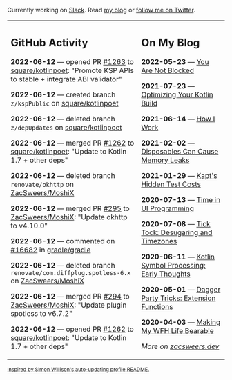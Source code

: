 Currently working on [Slack](https://slack.com/). Read [my blog](https://zacsweers.dev/) or [follow me on Twitter](https://twitter.com/ZacSweers).

<table><tr><td valign="top" width="60%">

## GitHub Activity
<!-- githubActivity starts -->
**2022-06-12** — opened PR [#1263](https://github.com/square/kotlinpoet/pull/1263) to [square/kotlinpoet](https://github.com/square/kotlinpoet): "Promote KSP APIs to stable + integrate ABI validator"

**2022-06-12** — created branch `z/kspPublic` on [square/kotlinpoet](https://github.com/square/kotlinpoet)

**2022-06-12** — deleted branch `z/depUpdates` on [square/kotlinpoet](https://github.com/square/kotlinpoet)

**2022-06-12** — merged PR [#1262](https://github.com/square/kotlinpoet/pull/1262) to [square/kotlinpoet](https://github.com/square/kotlinpoet): "Update to Kotlin 1.7 + other deps"

**2022-06-12** — deleted branch `renovate/okhttp` on [ZacSweers/MoshiX](https://github.com/ZacSweers/MoshiX)

**2022-06-12** — merged PR [#295](https://github.com/ZacSweers/MoshiX/pull/295) to [ZacSweers/MoshiX](https://github.com/ZacSweers/MoshiX): "Update okhttp to v4.10.0"

**2022-06-12** — commented on [#16682](https://github.com/gradle/gradle/issues/16682#issuecomment-1153209821) in [gradle/gradle](https://github.com/gradle/gradle)

**2022-06-12** — deleted branch `renovate/com.diffplug.spotless-6.x` on [ZacSweers/MoshiX](https://github.com/ZacSweers/MoshiX)

**2022-06-12** — merged PR [#294](https://github.com/ZacSweers/MoshiX/pull/294) to [ZacSweers/MoshiX](https://github.com/ZacSweers/MoshiX): "Update plugin spotless to v6.7.2"

**2022-06-12** — opened PR [#1262](https://github.com/square/kotlinpoet/pull/1262) to [square/kotlinpoet](https://github.com/square/kotlinpoet): "Update to Kotlin 1.7 + other deps"
<!-- githubActivity ends -->
</td><td valign="top" width="40%">

## On My Blog
<!-- blog starts -->
**2022-05-23** — [You Are Not Blocked](https://www.zacsweers.dev/you-are-not-blocked/)

**2021-07-23** — [Optimizing Your Kotlin Build](https://www.zacsweers.dev/optimizing-your-kotlin-build/)

**2021-06-14** — [How I Work](https://www.zacsweers.dev/how-i-work/)

**2021-02-02** — [Disposables Can Cause Memory Leaks](https://www.zacsweers.dev/disposables-can-cause-memory-leaks/)

**2021-01-29** — [Kapt's Hidden Test Costs](https://www.zacsweers.dev/kapts-hidden-test-costs/)

**2020-07-13** — [Time in UI Programming](https://www.zacsweers.dev/time-in-ui/)

**2020-07-08** — [Tick Tock: Desugaring and Timezones](https://www.zacsweers.dev/ticktock-desugaring-timezones/)

**2020-06-11** — [Kotlin Symbol Processing: Early Thoughts](https://www.zacsweers.dev/kotlin-symbol-processor-early-thoughts/)

**2020-05-01** — [Dagger Party Tricks: Extension Functions](https://www.zacsweers.dev/dagger-party-tricks-extension-functions/)

**2020-04-03** — [Making My WFH Life Bearable](https://www.zacsweers.dev/making-wfh-life-bearable/)
<!-- blog ends -->
_More on [zacsweers.dev](https://zacsweers.dev/)_
</td></tr></table>

<sub><a href="https://simonwillison.net/2020/Jul/10/self-updating-profile-readme/">Inspired by Simon Willison's auto-updating profile README.</a></sub>
